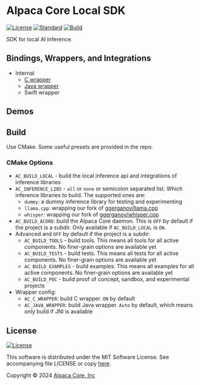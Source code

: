 # Alpaca Core Local SDK

[![License](https://img.shields.io/badge/license-MIT-blue.svg)](https://opensource.org/licenses/MIT) [![Standard](https://img.shields.io/badge/C%2B%2B-20-blue.svg)](https://en.cppreference.com/w/cpp/20) [![Build](https://github.com/alpaca-core/alpaca-core/actions/workflows/build.yml/badge.svg)](https://github.com/alpaca-core/alpaca-core/actions/workflows/build.yml)

SDK for local AI Inference.

## Bindings, Wrappers, and Integrations

* Internal
    * [C wrapper](wrapper/c)
    * [Java wrapper](wrapper/java)
    * Swift wrapper

## Demos

## Build

Use CMake. Some useful presets are provided in the repo.

### CMake Options

* `AC_BUILD_LOCAL` - build the local inference api and integrations of inference libraries
* `AC_INFERENCE_LIBS` - `all` or `none` or semicolon separated list. Which inference libraries to build. The supported ones are:
    * `dummy`: a dummy inference library for testing and experimenting
    * `llama.cpp`: wrapping our fork of [ggerganov/llama.cpp](https://github.com/ggerganov/llama.cpp)
    * `whisper`: wrapping our fork of [ggerganov/whisper.cpp](https://github.com/ggerganov/whisper.cpp)
* `AC_BUILD_ACORD`: build the Alpaca Core daemon. This is `OFF` by default if the project is a subdir. Only available if `AC_BUILD_LOCAL` is `ON`.
* Advanced and `OFF` by default if the project is a subdir:
    * `AC_BUILD_TOOLS` - build tools. This means all tools for all active components. No finer-grain options are available yet
    * `AC_BUILD_TESTS` - build tests. This means all tests for all active components. No finer-grain options are available yet
    * `AC_BUILD_EXAMPLES` - build examples. This means all examples for all active components. No finer-grain options are available yet
    * `AC_BUILD_POC` - build proof of concept, sandbox, and experimental projects
* Wrapper config:
    * `AC_C_WRAPPER`: build C wrapper. `ON` by default
    * `AC_JAVA_WRAPPER`: build Java wrapper. `Auto` by default, which means only build if JNI is available

## License

[![License](https://img.shields.io/badge/license-MIT-blue.svg)](https://opensource.org/licenses/MIT)

This software is distributed under the MIT Software License. See accompanying file LICENSE or copy [here](https://opensource.org/licenses/MIT).

Copyright &copy; 2024 [Alpaca Core, Inc](https://github.com/alpaca-core)
